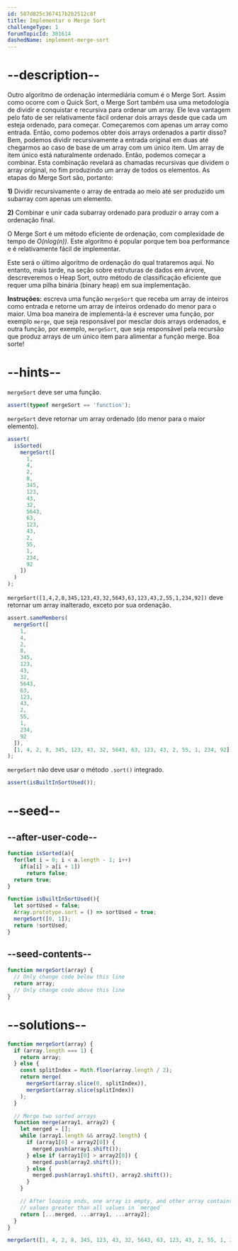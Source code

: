 ```yaml
---
id: 587d825c367417b2b2512c8f
title: Implementar o Merge Sort
challengeType: 1
forumTopicId: 301614
dashedName: implement-merge-sort
---
```


# --description--

Outro algoritmo de ordenação intermediária comum é o Merge Sort. Assim como ocorre com o Quick Sort, o Merge Sort também usa uma metodologia de dividir e conquistar e recursiva para ordenar um array. Ele leva vantagem pelo fato de ser relativamente fácil ordenar dois arrays desde que cada um esteja ordenado, para começar. Começaremos com apenas um array como entrada. Então, como podemos obter dois arrays ordenados a partir disso? Bem, podemos dividir recursivamente a entrada original em duas até chegarmos ao caso de base de um array com um único item. Um array de item único está naturalmente ordenado. Então, podemos começar a combinar. Esta combinação revelará as chamadas recursivas que dividem o array original, no fim produzindo um array de todos os elementos. As etapas do Merge Sort são, portanto:

**1)** Dividir recursivamente o array de entrada ao meio até ser produzido um subarray com apenas um elemento.

**2)** Combinar e unir cada subarray ordenado para produzir o array com a ordenação final.

O Merge Sort é um método eficiente de ordenação, com complexidade de tempo de *O(nlog(n))*. Este algoritmo é popular porque tem boa performance e é relativamente fácil de implementar.

Este será o último algoritmo de ordenação do qual trataremos aqui. No entanto, mais tarde, na seção sobre estruturas de dados em árvore, descreveremos o Heap Sort, outro método de classificação eficiente que requer uma pilha binária (binary heap) em sua implementação.

**Instruções:** escreva uma função `mergeSort` que receba um array de inteiros como entrada e retorne um array de inteiros ordenado do menor para o maior. Uma boa maneira de implementá-la é escrever uma função, por exemplo `merge`, que seja responsável por mesclar dois arrays ordenados, e outra função, por exemplo, `mergeSort`, que seja responsável pela recursão que produz arrays de um único item para alimentar a função merge. Boa sorte!

# --hints--

`mergeSort` deve ser uma função.

```js
assert(typeof mergeSort == 'function');
```

`mergeSort` deve retornar um array ordenado (do menor para o maior elemento).

```js
assert(
  isSorted(
    mergeSort([
      1,
      4,
      2,
      8,
      345,
      123,
      43,
      32,
      5643,
      63,
      123,
      43,
      2,
      55,
      1,
      234,
      92
    ])
  )
);
```

`mergeSort([1,4,2,8,345,123,43,32,5643,63,123,43,2,55,1,234,92])` deve retornar um array inalterado, exceto por sua ordenação.

```js
assert.sameMembers(
  mergeSort([
    1,
    4,
    2,
    8,
    345,
    123,
    43,
    32,
    5643,
    63,
    123,
    43,
    2,
    55,
    1,
    234,
    92
  ]),
  [1, 4, 2, 8, 345, 123, 43, 32, 5643, 63, 123, 43, 2, 55, 1, 234, 92]
);
```

`mergeSort` não deve usar o método `.sort()` integrado.

```js
assert(isBuiltInSortUsed());
```

# --seed--

## --after-user-code--

```js
function isSorted(a){
  for(let i = 0; i < a.length - 1; i++)
    if(a[i] > a[i + 1])
      return false;
  return true;
}

function isBuiltInSortUsed(){
  let sortUsed = false;
  Array.prototype.sort = () => sortUsed = true;
  mergeSort([0, 1]);
  return !sortUsed;
}
```

## --seed-contents--

```js
function mergeSort(array) {
  // Only change code below this line
  return array;
  // Only change code above this line
}
```

# --solutions--

```js
function mergeSort(array) {
  if (array.length === 1) {
    return array;
  } else {
    const splitIndex = Math.floor(array.length / 2);
    return merge(
      mergeSort(array.slice(0, splitIndex)),
      mergeSort(array.slice(splitIndex))
    );
  }

  // Merge two sorted arrays
  function merge(array1, array2) {
    let merged = [];
    while (array1.length && array2.length) {
      if (array1[0] < array2[0]) {
        merged.push(array1.shift());
      } else if (array1[0] > array2[0]) {
        merged.push(array2.shift());
      } else {
        merged.push(array1.shift(), array2.shift());
      }
    }

    // After looping ends, one array is empty, and other array contains only
    // values greater than all values in `merged`
    return [...merged, ...array1, ...array2];
  }
}

mergeSort([1, 4, 2, 8, 345, 123, 43, 32, 5643, 63, 123, 43, 2, 55, 1, 234, 92]);
```
